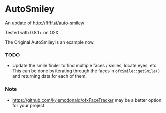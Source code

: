 AutoSmiley
==========

An update of http://fffff.at/auto-smiley/

Tested with 0.8.1+ on OSX.

The Original AutoSmiley is an example now.

### TODO
- Update the smile finder to find multiple faces / smiles, locate eyes, etc.  This can be done by iterating through the faces in `ofxSmile::getSmile()` and returning data for each of them.

### Note
- https://github.com/kylemcdonald/ofxFaceTracker may be a better option for your project.